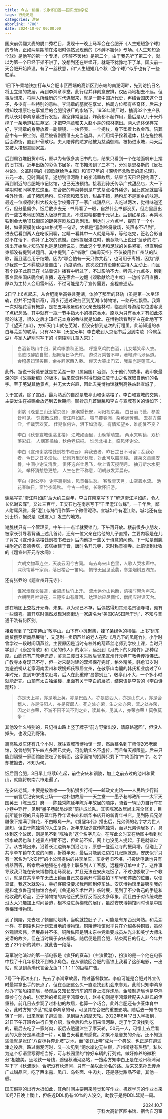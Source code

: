 ```yaml
---
title: 今古一相接，长歌怀旧游——国庆出游杂记
tags: 行走足迹
categories: 游记
abbrlink: '786'
date: 2024-10-07 00:00:00
---
```



国庆前偶翻大麦的脱口秀栏目，发现十一晚上马军会在合肥开《人生短短急个球》的专场，正如两星期前在洛阳时偶然发现他的《不醉不罢休》专场。《人生短短急个球》是他写的第一个专场，《不醉不罢休》是第二个，由于我先听了第二个，就以为第一个已经下架不讲了，没想到还在继续开，就毫不犹豫地下了单。国庆前一天合肥开始降温，有了一丝秋意，和“人生短短几个秋（急个球）”似乎也有了一些联系。

1日下午乘地铁加打车从合肥市区西端的高新区到东端的南淝河畔，先到访抗日名将卫立煌的故居，再到李鸿章享堂，此行程并非刻意安排，仅因两地相去不远。但事后想来，将两人所经历的时代连起来，就是一部中国近代史，再结合国庆这个日子，多少有一些特别的意味。李鸿章的墓就在享堂，格局方位都有些奇怪，后来才得知坟堆原址在享堂后的合肥钢铁厂的水塔下。1958年建厂时，抽调32个生产队的队长对李鸿章墓进行发掘。墓室非常坚固，炸药都不起作用，最后是从几十米外挖了一条地道钻进墓室，才把李鸿章和夫人赵小莲的棺材拖出。两人遗体保存完好，李鸿章的身旁放着一副眼镜、一块怀表、一个拐杖，身下垫着七枚金币。陪葬品中有一把宝剑，最后被省剧团借去充当道具。人们用绳子拴着遗体，挂在拖拉机后面游街，直到尸骨散尽。夫人陪葬的陀罗经被为慈禧御赐，被扔进水塘，两天后又被人捞起拿回家盖。

后到周谷堆旧货市场，原以为有很多卖旧书的店，结果只看到一个在地面帆布上摆的旧书摊，近年出版的彩色书居多。在书摊淘到了三本书，分别是恩格斯的《反杜林论》、文革时期的《颂歌献给毛主席》和1977年的《深切怀念敬爱的周总理》，五元一本。见时间尚早，遂想到淮河路上的李鸿章故居，结果当天已经预约满了，再到附近的合肥城市记忆馆，也已无法预约。接着到孙氏传承广式甜品店，大一下学期时和同学来过这里，在合肥的粤菜特别是广式茶点格外稀少，因此这家就显得格外珍贵。点了猪肉肠粉、车仔面和双皮奶，甜品不错，肠粉却不是家乡的味道。最近一位顺德的科大校友在学校旁开了一家广式甜品店，去吃过两次，觉得味道还行，但分量偏少。饭后散步去元 · 书局看了一眼，自然什么书都没买，但店里展出的一些古老地图的放大版挺有意思，不过每幅都要千元以上。后到红星路，再乘地铁到金大地1912街区的肆笑喜剧脱口秀剧场。到达时才六点半，提前了一个小时，如果要模仿slogan格式写一句话，大抵是“喜剧终将散场，笑声永不迟到”。进去后看到两人在吃饭闲聊，定睛一看其中一人就是马军，等他吃完，签名合影自然不在话下，弥补了上次的遗憾。跟他提起湛江时，他竟能马上说出“菠萝的海”。演出开始后才知马军也是足球解说员，因此这个专场和足球的关系紧密，但直到结束都没有提到过题目。其中提到广东“省歌”《海阔天空》不仅被用作广州队的队歌，而且适合用于结婚，因为“哪会怕有一天只你共我”，也可用于离婚，因为“原谅我这一生不羁放纵爱自由”，角度清奇。这次脱口秀没能和主持人互动上，而且有个段子此前已在《站着说》播客中听过了，不过影响不大。听完才九点多，刷到家乡雷州国庆晚会的直播，遂在宿舍一边翻《颂歌献给毛主席》一边听节目直播，原以为主持人会用雷州话，不过可能是为了宣传需要，全程普通话。

2日早上6点起床，从合肥南坐高铁赴芜湖，体验了那里的轻轨（虽是第一次坐轻轨，但并不觉得新奇），再步行通过政务区到芜湖市博物馆，一路丹桂飘香。我第一次对桂花香有概念，是在五年级暑假和父亲去桂林时，临走前导游给每位游客发了点纪念品，其中就有一瓶一节手指大小的桂花香水，原以为只有香水才有如此浓郁的味道，很久之后才知桂花本身的香味就是如此。在博物馆看到李白在此地写下了《望天门山》，方知天门山就在芜湖，但没安排到这次的行程里。此前知道的李白与芜湖的联系，只有742年（天宝元年）李白收到入京诏书后回到南陵（今属芜湖）与家人辞别时写下的《南陵别儿童入京》：

> 白酒新熟山中归，黄鸡啄黍秋正肥。
> 呼童烹鸡酌白酒，儿女嬉笑牵人衣。
> 高歌取醉欲自慰，起舞落日争光辉。
> 游说万乘苦不早，著鞭跨马涉远道。
> 会稽愚妇轻买臣，余亦辞家西入秦。
> 仰天大笑出门去，我辈岂是蓬蒿人。

此外，据说干将莫邪就是在芜湖一带（属吴国）冶剑，关于他们的故事，我印象最深的是《故事新编》的版本，后来查资料时得知浙江莫干山之名就取自他们的名字。至于芜湖其他景点，并无太大兴趣，因此去完博物馆就到高铁站赴宣城了。

关于宣城，除了宣纸，最为熟悉的自然是敬亭山和谢朓楼了。李白和宣城的交集，主要发生在被赐金放还到去世期间。聊抄录几首谢朓和李白与宣城有关的诗如下：

> 谢朓《晚登三山还望京邑》
> 灞涘望长安，河阳视京县。
> 白日丽飞甍，参差皆可见。
> 馀霞散成绮，澄江静如练。
> 喧鸟覆春洲，杂英满芳甸。
> 去矣方滞淫，怀哉罢欢宴。
> 佳期怅何许，泪下如流霰。
> 有情知望乡，谁能鬒不变？
> 
> 李白《秋登宣城谢脁北楼》
> 江城如画里，山晚望晴空。
> 两水夹明镜，双桥落彩虹。
> 人烟寒橘柚，秋色老梧桐。
> 谁念北楼上，临风怀谢公。
> 
> 李白《宣州谢朓楼饯别校书叔云》
> 弃我去者，昨日之日不可留；乱我心者，今日之日多烦忧。
> 长风万里送秋雁，对此可以酣高楼。
> 蓬莱文章建安骨，中间小谢又清发。
> 俱怀逸兴壮思飞，欲上青天揽明月。
> 抽刀断水水更流，举杯消愁愁更愁。
> 人生在世不称意，明朝散发弄扁舟。
> 
> 李白《谢公亭》
> 谢亭离别处，风景每生愁。
> 客散青天月，山空碧水流。
> 池花春映日，窗竹夜鸣秋。
> 今古一相接，长歌怀旧游。


谢朓写完“澄江静如练”后大约三百年，李白在南京写下了“解道澄江净如练，令人长忆谢玄晖”，又过三百年，王安石也在南京写下“千里澄江似练”，一千年后，鄙人附庸风雅，将“澄江似练”用作第一个微信昵称。宣城如今有澄江路，城北还有座别士桥，据说是《送友人》发生的地方。

谢朓楼只有一个管理员，中午十一点半就要锁门，下午再开放。楼前很多小朋友，被家长引导着背诵上述几首诗，还有一位父亲在给他的儿子直播，主要内容是在儿子背完《宣州谢朓楼饯别校书叔云》后向他提一些关于诗意的问题。下一站是谢朓楼附近的景德寺塔，该塔始建于晋，唐时名开元寺，宋时称景德寺。此前读到杜牧的《题宣州开元寺水阁》：
> 六朝文物草连空，天淡云闲今古同。
> 鸟去鸟来山色里，人歌人哭水声中。
> 深秋帘幕千家雨，落日楼台一笛风。
> 惆怅无因见范蠡，参差烟树五湖东。

还有张乔的《题宣州开元寺》：

> 谁家烟径长莓苔，金碧虚栏竹上开。
> 流水远分山色断，清猿时带角声来。
> 六朝明月唯诗在，三楚空山有雁回。
> 达理始应尽惆怅，僧闲应得话天台。


遂在地图上查找开元寺，未果，以为现已不存，后偶然得知其现名景德寺塔，颇有一些惊喜。离开塔时偶然发现对面街边一家店名为“美国CAS国际干洗”，不知与普通干洗有何区别。

接着就到了“江南诗山”敬亭山。山下有小摊聚集，挂了条绿色的横幅，上书“远东商贸俄罗斯商品展销”，又见到一卖葫芦丝的老人在吹《月光下的凤尾竹》。小学时曾学过一段时间葫芦丝，主要原因是当时有校外的葫芦丝老师到学校上课，当时只学到了《康定情歌》和《龙的传人》的水平，远没到《月光下的凤尾竹》那种程度。山脚还有广教寺遗迹，鉴真三渡日本失败后曾来宣州开元寺广教寺传授佛法。广教寺本身现已不存，但一对宋朝时建的双塔保存完好，格外精美。韩愈13岁时为避战祸从老家河南孟州和嫂嫂郑氏移居宣州，在敬亭山南麓的韩氏祖业度过了6年时光，直到19岁进京赶考，后人在此重修“昌黎别业”。敬亭山不大，一个多小时就能逛完。山顶有太白独坐楼，里面有关于李白的展览，结束语是李贽的《李白诗题辞》：
>亦是天上星，亦是地上英。亦是巴西人，亦是陇西人，亦是山东人，亦是会稽人，亦是浔阳人，亦是夜郎人。死之处亦荣，生之处亦荣，流之处亦荣，囚之处亦荣，不游不囚不流不到之处，读其书，见其人，亦荣亦荣！莫争莫争！

其他没什么特别的，只记得山路上竖了牌子“前方野猪出没，请原路返回”，但没人掉头，也没见到野猪。

离高铁发车还有几个小时，就往宣城市博物馆一观，然后慕名到丁师傅205老面馆，没曾想到下午四点多面已卖完，可能确实名不虚传，而且每天都限量。后来只能到隔壁一家面馆随便吃了份焖面，这家面馆的招牌只剩下“牛肉面馆”四字，名字却被擦去，不知为何。

饭后回合肥，3日早上继续6点起，前往安庆和铜陵，加上之前去过的池州和黄山，就能将皖南六市走遍了。

在安庆老城，主要是按谯楼——倒扒狮步行街——邮政文史馆——人民路步行街——前言后记安庆劝业场——赵朴初故居——天主堂——墨子巷邮政所——太平天国英王（陈玉成）府——陈独秀陈延年陈乔年故居的顺序，骑着一辆助力自行车在小巷中穿行，见到“墨子巷邮局炒面”前排成长队。其实陈家故居尚未完全修复，目前所能参观的只有陈延年陈乔年读书处和新华书店开的新青年书店。见到陈氏兄弟雕像下摆满了鲜花，不由眼角一热。《觉醒年代》播出后，兄弟俩的名字才为世人熟知，但由于陈独秀的人生复杂，近年来极少宣传陈独秀，而以兄弟俩居多了，具体到这个故居，则是见不到“陈独秀”这个名字几次。在写此文时又在地图中看到张恨水故居也和上述景点相距不远，但此前不知，网上也没见人提起，于是就错过了。从古城出来，沿着长江边骑车到沿江寺，原想一登迎江寺的振风塔，但碰上了共享单车锁车失败的问题，折腾半天，最后只能到江边拍几张照就走。安庆似乎只有一家名为“永安行”的小公司提供的共享单车，车身老旧不堪，打投诉电话也只有机器回答，所幸后来勉强在小程序上联系到人工客服，远程将订单中止了。这件事导致我只能在安庆博物馆走马观花，并且无法在安庆吃饭了。不过也吸取了一个教训，就是在共享单车无法上锁而自己又要离开时需要拍下车号和停放的位置，以便查证，我这次就没拍，幸好客服没要求我再回到停车处。安庆博物馆里最吸引我的是和北京鲁迅博物馆合办的《鲁迅的艺术世界》临时展，见到了不少鲁迅的手迹和他收藏的珍品，至于博物馆的其他正式展厅反而没太多印象，而且由于对传统戏曲没太大兴趣加上时间紧迫，根本没进黄梅戏的展厅，虽然安庆博物馆同时也是中国黄梅戏博物馆。

到了铜陵，先去吃了顿自助烧烤，当晚就拉肚子了，可能是有东西没烤熟。和芜湖一样，在铜陵也只计划去当地的博物馆。铜陵博物馆似乎只在介绍各种铜器，虽然外观很宏伟，但展品并不多。铜陵枞阳是明末东林党重要成员左光斗和美学大师朱光潜的故乡，但在当时属于安庆桐城。随后便是回合肥，结束两日的行走，今年共去了21个新的城市，就此告一段落。

马军说他演过的第一部电影是《疯狂的赛车》（主演黄渤），扮演的是一个他在电影中找了十几年都找不到的小角色。在从铜陵回合肥的高铁上我看了这部电影，一出站，就见到黄渤代言金龙鱼“1：1：1”的巨幅广告。

7号下午再次出门，先去了李鸿章故居，路过基督教堂。李府可能是合肥对外宣传时最常拿出手的景点了，但在合肥这么久一直没找到机会来参观。此前只知李鸿章创办了轮船招商局，参观后又知长安汽车的前身上海洋炮局、金陵制造局也是李鸿章参与创办的。张爱玲的祖母是李鸿章女儿，赵朴初则是李鸿章续配夫人赵氏的侄重孙，前几日去参观了赵朴初的故居，也算一个巧合。此外合肥还有少荃体育中心，此时方知“少荃”就是李鸿章的号，可见其在合肥的重要影响。随后去一知书店转了一圈，出来就到了逍遥津，见到巨大的摩天轮。2022年8月17日入学报到，21日下午开班会进行自我介绍，散会后和舍友们来淮河路，走了半天没找到吃的，最后去吃了一家烤肉，饭后去逍遥津坐了摩天轮，50元一人，可惜上去后看到的大部分是黑漆漆一片，可能白天看更有感觉。如果不是舍友的介绍，还不知逍遥津就是张辽“八百标兵奔北坡”之地，而“张辽止啼”成为一个典故，也正是在逍遥津之役后。路过南淝河时，又一次见到“淝水岸边无枯柳，庐州街巷有热肠”，私以为这个标语里写得相当好，可与校园里的“停好车辆的行列式，做好修养的微积分”相媲美。坐地铁一号线，途径秋浦河路站，一搜索方知李白正是在池州秋浦河写下了《秋浦歌》，合肥没有秋浦河，只有一条以此命名的路。后来又来孙氏传承广式甜品店，吃了西米露、凤爪、乌冬面、牛肉丸，还是感觉甜品不错，其他一般。

国庆假期的出行大抵如此，其余时间主要用来睡觉和写作业。机器学习的作业本来10月7日晚上截止，但临近DDL仍有40%的人没交，助教于是将DDL延期一周。

<div style="text-align: right;">2024.10.7<br/>
于科大高新区图书馆、宿舍自习室</div>